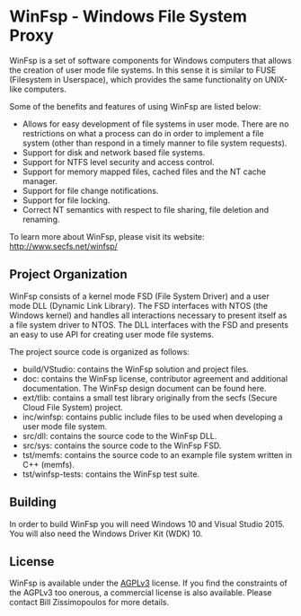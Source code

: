 # WinFsp - Windows File System Proxy

WinFsp is a set of software components for Windows computers that allows the creation of user mode file systems. In this sense it is similar to FUSE (Filesystem in Userspace), which provides the same functionality on UNIX-like computers.

Some of the benefits and features of using WinFsp are listed below:

* Allows for easy development of file systems in user mode. There are no restrictions on what a process can do in order to implement a file system (other than respond in a timely manner to file system requests).
* Support for disk and network based file systems.
* Support for NTFS level security and access control.
* Support for memory mapped files, cached files and the NT cache manager.
* Support for file change notifications.
* Support for file locking.
* Correct NT semantics with respect to file sharing, file deletion and renaming.

To learn more about WinFsp, please visit its website: http://www.secfs.net/winfsp/

## Project Organization

WinFsp consists of a kernel mode FSD (File System Driver) and a user mode DLL (Dynamic Link Library). The FSD interfaces with NTOS (the Windows kernel) and handles all interactions necessary to present itself as a file system driver to NTOS. The DLL interfaces with the FSD and presents an easy to use API for creating user mode file systems.

The project source code is organized as follows:

* build/VStudio: contains the WinFsp solution and project files.
* doc: contains the WinFsp license, contributor agreement and additional documentation. The WinFsp design document can be found here.
* ext/tlib: contains a small test library originally from the secfs (Secure Cloud File System) project.
* inc/winfsp: contains public include files to be used when developing a user mode file system.
* src/dll: contains the source code to the WinFsp DLL.
* src/sys: contains the source code to the WinFsp FSD.
* tst/memfs: contains the source code to an example file system written in C++ (memfs).
* tst/winfsp-tests: contains the WinFsp test suite.

## Building

In order to build WinFsp you will need Windows 10 and Visual Studio 2015. You will also need the Windows Driver Kit (WDK) 10.

## License

WinFsp is available under the [AGPLv3](http://www.gnu.org/licenses/agpl-3.0.html) license. If you find the constraints of the AGPLv3 too onerous, a commercial license is also available. Please contact Bill Zissimopoulos <billziss at navimatics.com> for more details.